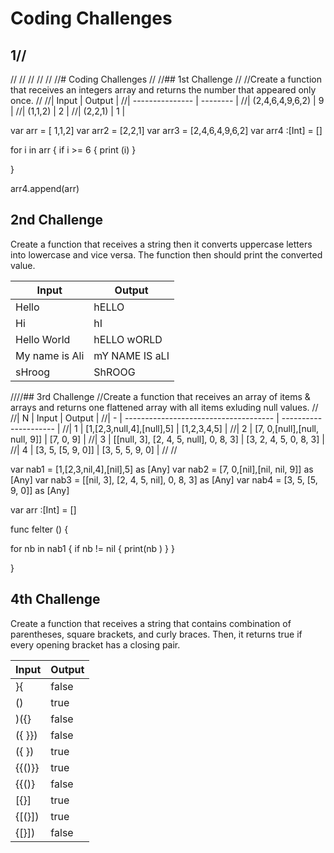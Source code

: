 # Coding Challenges

## 1//
//
//
//
//
//
//# Coding Challenges
//
//## 1st Challenge
//
//Create a function that receives an integers array and returns the number that appeared only once.
//
//| Input           | Output   |
//| --------------- | -------- |
//| (2,4,6,4,9,6,2) | 9        |
//| (1,1,2)         | 2        |
//| (2,2,1)         | 1        |



var arr  = [ 1,1,2]
var arr2 = [2,2,1]
var arr3  = [2,4,6,4,9,6,2]
var arr4 :[Int] = []




  
  for i in arr {
    if i  >= 6 {
      print (i)
    }
 
  }
   
arr4.append(arr)
  



## 2nd Challenge
Create a function that receives a string then it converts uppercase letters into lowercase and vice versa. The function then should print the converted value.

| Input          | Output         |
| -------------- | -------------- |
| Hello          | hELLO          |
| Hi             | hI             |
| Hello World    | hELLO wORLD    |
| My name is Ali | mY NAME IS aLI |
| sHroog         | ShROOG         |


////## 3rd Challenge
//Create a function that receives an array of items & arrays and returns one flattened array with all items exluding null values.
//
//| N | Input                                 | Output                |
//| - | ------------------------------------- | --------------------- |
//| 1 | [1,[2,3,null,4],[null],5]             | [1,2,3,4,5]           |
//| 2 | [7, 0,[null],[null, null, 9]]         | [7, 0, 9]             |
//| 3 | [[null, 3], [2, 4, 5, null], 0, 8, 3] | [3, 2, 4, 5, 0, 8, 3] |
//| 4 | [3, 5, [5, 9, 0]]                     | [3, 5, 5, 9, 0]       |
//
//



var nab1  = [1,[2,3,nil,4],[nil],5] as [Any]
var nab2  =  [7, 0,[nil],[nil, nil, 9]] as [Any]
var nab3  = [[nil, 3], [2, 4, 5, nil], 0, 8, 3] as [Any]
var nab4  = [3, 5, [5, 9, 0]] as [Any]

var arr :[Int] =  []



func felter () {
  
  for nb in nab1 {
    if nb != nil {
      print(nb )
    } 
  } 
  
}


## 4th Challenge
Create a function that receives a string that contains combination of parentheses, square brackets, and curly braces. Then, it returns true if every opening bracket has a closing pair.

| Input    | Output |
| -------- | -------- |
| }{       | false    |
| ()       | true     |
| )({}     | false    |
| ({ }})   | false    |
| ({ })    | true     |
| {{()}}   | true     |
| {{()}    | false    |
| [{}]     | true     |
| {[(}])   | true     |
| {[}])    | false    |



